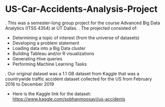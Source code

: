 # US-Car-Accidents-Analysis-Project
. This was a semester-long group project for the course Advanced Big Data Analytics (ITSS 4354) at UT Dallas.
. The projected consisted of:
  - Determining a topic of interest (from the universe of datasets)
  - Developing a problem statement 
  - Loading data into a Big Data cluster
  - Building Tableau and/or R visualizations
  - Generating Hive queries
  - Performing Machine Learning Tasks
 
. Our original dataset was a 1.1 GB dataset from Kaggle that was a countrywide traffic accident dataset collected for the US from February 2016 to December 2019
  - Here is the Kaggle link for the dataset: https://www.kaggle.com/sobhanmoosavi/us-accidents


